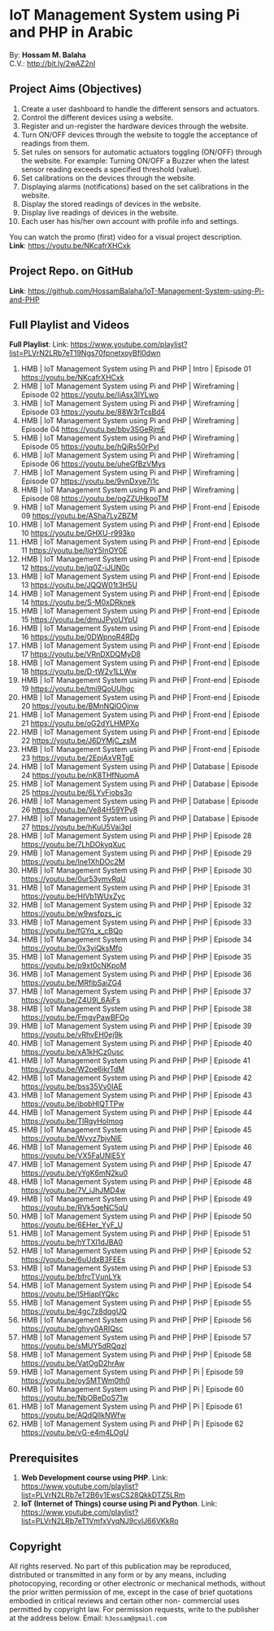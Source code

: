 # IoT Management System using Pi and PHP in Arabic
By: **Hossam M. Balaha**
<br>
C.V.: http://bit.ly/2wAZ2nI


## Project Aims (Objectives)
1) Create a user dashboard to handle the different sensors and actuators.
2) Control the different devices using a website.
3) Register and un-register the hardware devices through the website.
4) Turn ON/OFF devices through the website to toggle the acceptance of readings from them.
4) Set rules on sensors for automatic actuators toggling (ON/OFF) through the website. 
For example: Turning ON/OFF a Buzzer when the latest sensor reading exceeds a specified threshold (value).
5) Set calibrations on the devices through the website.
6) Displaying alarms (notifications) based on the set calibrations in the website.
7) Display the stored readings of devices in the website.
8) Display live readings of devices in the website.
9) Each user has his/her own account with profile info and settings.

You can watch the promo (first) video for a visual project description.
<br>
**Link**: https://youtu.be/NKcafrXHCxk

## Project Repo. on GitHub
**Link**: https://github.com/HossamBalaha/IoT-Management-System-using-Pi-and-PHP

## Full Playlist and Videos
**Full Playlist**:
Link: https://www.youtube.com/playlist?list=PLVrN2LRb7eT19Ngs70fpnetxoyBfl0dwn

1) HMB | IoT Management System using Pi and PHP | Intro | Episode 01
https://youtu.be/NKcafrXHCxk
2) HMB | IoT Management System using Pi and PHP | Wireframing | Episode 02
https://youtu.be/IiAsx3IYLwo
3) HMB | IoT Management System using Pi and PHP | Wireframing | Episode 03
https://youtu.be/88W3rTcsBd4
4) HMB | IoT Management System using Pi and PHP | Wireframing | Episode 04
https://youtu.be/bbv3SGeRjmE
5) HMB | IoT Management System using Pi and PHP | Wireframing | Episode 05
https://youtu.be/hQjRs50rPvI
6) HMB | IoT Management System using Pi and PHP | Wireframing | Episode 06
https://youtu.be/uheGfBzVMys
7) HMB | IoT Management System using Pi and PHP | Wireframing | Episode 07
https://youtu.be/9vnDxye7i1c
8) HMB | IoT Management System using Pi and PHP | Wireframing | Episode 08
https://youtu.be/pgZZUHkooTM
9) HMB | IoT Management System using Pi and PHP | Front-end | Episode 09
https://youtu.be/ASha7LyZBZM
10) HMB | IoT Management System using Pi and PHP | Front-end | Episode 10
https://youtu.be/GHXU-r993ko
11) HMB | IoT Management System using Pi and PHP | Front-end | Episode 11
https://youtu.be/IjqY5InOY0E
12) HMB | IoT Management System using Pi and PHP | Front-end | Episode 12
https://youtu.be/jq0Z-iJUN0c
13) HMB | IoT Management System using Pi and PHP | Front-end | Episode 13
https://youtu.be/JQQW01t3H5U
14) HMB | IoT Management System using Pi and PHP | Front-end | Episode 14
https://youtu.be/S-M0xDRknek
15) HMB | IoT Management System using Pi and PHP | Front-end | Episode 15
https://youtu.be/dmuJPyoUYpU
16) HMB | IoT Management System using Pi and PHP | Front-end | Episode 16
https://youtu.be/0DWpnoR4RDg
17) HMB | IoT Management System using Pi and PHP | Front-end | Episode 17
https://youtu.be/VRnDXDQMyD8
18) HMB | IoT Management System using Pi and PHP | Front-end | Episode 18
https://youtu.be/D-tW2v1LLWw
19) HMB | IoT Management System using Pi and PHP | Front-end | Episode 19
https://youtu.be/tmi9QoUUhgc
20) HMB | IoT Management System using Pi and PHP | Front-end | Episode 20
https://youtu.be/BMnNQlOOjnw
21) HMB | IoT Management System using Pi and PHP | Front-end | Episode 21
https://youtu.be/oG2dYLHMPXo
22) HMB | IoT Management System using Pi and PHP | Front-end | Episode 22
https://youtu.be/J6DYMjC_zsM
23) HMB | IoT Management System using Pi and PHP | Front-end | Episode 23
https://youtu.be/2EpjAxVRTgE
24) HMB | IoT Management System using Pi and PHP | Database | Episode 24
https://youtu.be/nK8THfNuomA
25) HMB | IoT Management System using Pi and PHP | Database | Episode 25
https://youtu.be/6LYvFiobs3o
26) HMB | IoT Management System using Pi and PHP | Database | Episode 26
https://youtu.be/Ve84H59YPy8
27) HMB | IoT Management System using Pi and PHP | Database | Episode 27
https://youtu.be/hKuU5Vai3pI
28) HMB | IoT Management System using Pi and PHP | PHP | Episode 28
https://youtu.be/7LhDOkyqXuc
29) HMB | IoT Management System using Pi and PHP | PHP | Episode 29
https://youtu.be/Ine1XhDOc2M
30) HMB | IoT Management System using Pi and PHP | PHP | Episode 30
https://youtu.be/0ur53ymvRqU
31) HMB | IoT Management System using Pi and PHP | PHP | Episode 31
https://youtu.be/HIVb1WUxZyc
32) HMB | IoT Management System using Pi and PHP | PHP | Episode 32
https://youtu.be/w9wsfpzs_jc
33) HMB | IoT Management System using Pi and PHP | PHP | Episode 33
https://youtu.be/fGYq_x_cBQo
34) HMB | IoT Management System using Pi and PHP | PHP | Episode 34
https://youtu.be/0x3yiQksMfo
35) HMB | IoT Management System using Pi and PHP | PHP | Episode 35
https://youtu.be/p9xt0cNKpoM
36) HMB | IoT Management System using Pi and PHP | PHP | Episode 36
https://youtu.be/MRfibSaiZG4
37) HMB | IoT Management System using Pi and PHP | PHP | Episode 37
https://youtu.be/Z4U9l_6AiFs
38) HMB | IoT Management System using Pi and PHP | PHP | Episode 38
https://youtu.be/FmgvPawBFOo
39) HMB | IoT Management System using Pi and PHP | PHP | Episode 39
https://youtu.be/vRhvEH0ej9k
40) HMB | IoT Management System using Pi and PHP | PHP | Episode 40
https://youtu.be/xA1kHCz0usc
41) HMB | IoT Management System using Pi and PHP | PHP | Episode 41
https://youtu.be/W2pe6ikrTdM
42) HMB | IoT Management System using Pi and PHP | PHP | Episode 42
https://youtu.be/bss35Vv0IAE
43) HMB | IoT Management System using Pi and PHP | PHP | Episode 43
https://youtu.be/ibobHlQTTPw
44) HMB | IoT Management System using Pi and PHP | PHP | Episode 44
https://youtu.be/TIRgyHoImog
45) HMB | IoT Management System using Pi and PHP | PHP | Episode 45
https://youtu.be/Wyvz7bjvNlE
46) HMB | IoT Management System using Pi and PHP | PHP | Episode 46
https://youtu.be/VX5FaUNlE5Y
47) HMB | IoT Management System using Pi and PHP | PHP | Episode 47
https://youtu.be/yYgK6mN2ku0
48) HMB | IoT Management System using Pi and PHP | PHP | Episode 48
https://youtu.be/7V_iJhJMD4w
49) HMB | IoT Management System using Pi and PHP | PHP | Episode 49
https://youtu.be/RVk5qeNC5qU
50) HMB | IoT Management System using Pi and PHP | PHP | Episode 50
https://youtu.be/6EHer_YyF_U
51) HMB | IoT Management System using Pi and PHP | PHP | Episode 51
https://youtu.be/hYTXl1dJBA0
52) HMB | IoT Management System using Pi and PHP | PHP | Episode 52
https://youtu.be/6uUdxB3FEEs
53) HMB | IoT Management System using Pi and PHP | PHP | Episode 53
https://youtu.be/bfrcTVunLYk
54) HMB | IoT Management System using Pi and PHP | PHP | Episode 54
https://youtu.be/I5HiapIYQkc
55) HMB | IoT Management System using Pi and PHP | PHP | Episode 55
https://youtu.be/4gc7z8dqgUQ
56) HMB | IoT Management System using Pi and PHP | PHP | Episode 56
https://youtu.be/ghvy0ARIQsc
57) HMB | IoT Management System using Pi and PHP | PHP | Episode 57
https://youtu.be/sMUY5dRQqzI
58) HMB | IoT Management System using Pi and PHP | PHP | Episode 58
https://youtu.be/VatOgD2hrAw
59) HMB | IoT Management System using Pi and PHP | Pi | Episode 59
https://youtu.be/oySMTWm0th0
60) HMB | IoT Management System using Pi and PHP | Pi | Episode 60
https://youtu.be/NbOBeDoS71w
61) HMB | IoT Management System using Pi and PHP | Pi | Episode 61 
https://youtu.be/AQdQlIkNWfw
62) HMB | IoT Management System using Pi and PHP | Pi | Episode 62
https://youtu.be/vG-e4m4LOgU


## Prerequisites
1) **Web Development course using PHP**.
Link: https://www.youtube.com/playlist?list=PLVrN2LRb7eT2B6v1EwsCS28QkkDTZ5LRm
2) **IoT (Internet of Things) course using Pi and Python**.
Link: https://www.youtube.com/playlist?list=PLVrN2LRb7eT1VmfxVyqNJ9cvlJ66VKkRo


## Copyright
All rights reserved. No part of this publication may be reproduced, distributed or 
transmitted in any form or by any means, including photocopying, recording or other 
electronic or mechanical methods, without the prior written permission of me, except in 
the case of brief quotations embodied in critical reviews and certain other non-
commercial uses permitted by copyright law. For permission requests, write to the 
publisher at the address below.
Email: `h3ossam@gmail.com`


